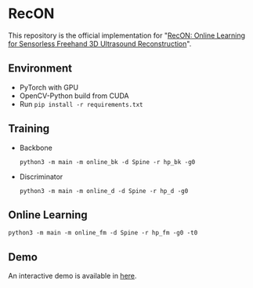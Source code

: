 # RecON

This repository is the official implementation for "[RecON: Online Learning for Sensorless Freehand 3D Ultrasound Reconstruction](https://doi.org/10.1016/j.media.2023.102810)".

## Environment
- PyTorch with GPU
- OpenCV-Python build from CUDA
- Run `pip install -r requirements.txt`

## Training
- Backbone
    ```shell
    python3 -m main -m online_bk -d Spine -r hp_bk -g0
    ```
- Discriminator
    ```shell
    python3 -m main -m online_d -d Spine -r hp_d -g0
    ```

## Online Learning
```shell
python3 -m main -m online_fm -d Spine -r hp_fm -g0 -t0
```

## Demo
An interactive demo is available in [here](http://apps.myluo.cn/RecON).